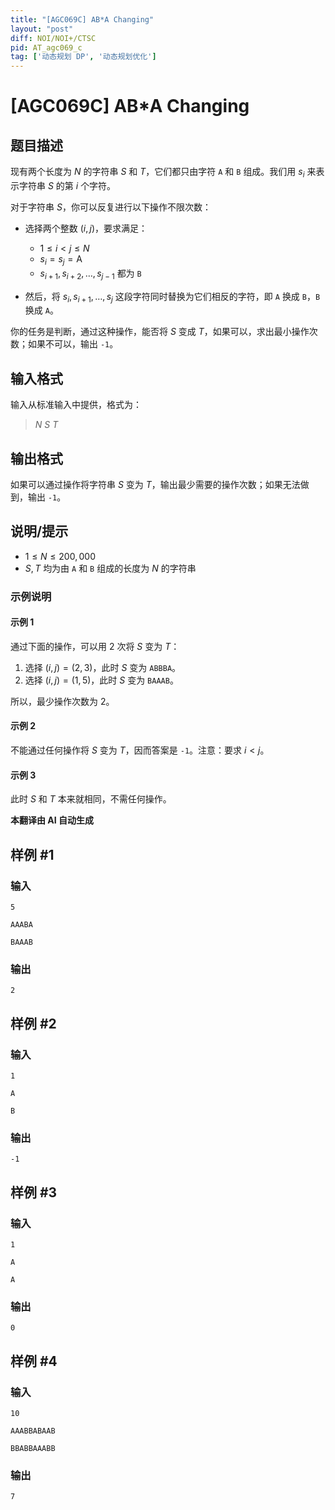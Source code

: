 ```yaml
---
title: "[AGC069C] AB*A Changing"
layout: "post"
diff: NOI/NOI+/CTSC
pid: AT_agc069_c
tag: ['动态规划 DP', '动态规划优化']
---
```


# [AGC069C] AB*A Changing

## 题目描述

现有两个长度为 $N$ 的字符串 $S$ 和 $T$，它们都只由字符 `A` 和 `B` 组成。我们用 $s_i$ 来表示字符串 $S$ 的第 $i$ 个字符。

对于字符串 $S$，你可以反复进行以下操作不限次数：

- 选择两个整数 $(i, j)$，要求满足：
  - $1 \leq i < j \leq N$
  - $s_i = s_j = \text{A}$
  - $s_{i+1}, s_{i+2}, \ldots, s_{j-1}$ 都为 `B`
  
- 然后，将 $s_i, s_{i+1}, \ldots, s_j$ 这段字符同时替换为它们相反的字符，即 `A` 换成 `B`，`B` 换成 `A`。

你的任务是判断，通过这种操作，能否将 $S$ 变成 $T$，如果可以，求出最小操作次数；如果不可以，输出 `-1`。

## 输入格式

输入从标准输入中提供，格式为：

> $N$ $S$ $T$

## 输出格式

如果可以通过操作将字符串 $S$ 变为 $T$，输出最少需要的操作次数；如果无法做到，输出 `-1`。

## 说明/提示

- $1 \leq N \leq 200,000$
- $S, T$ 均为由 `A` 和 `B` 组成的长度为 $N$ 的字符串

### 示例说明

#### 示例 1

通过下面的操作，可以用 2 次将 $S$ 变为 $T$：
1. 选择 $(i, j) = (2, 3)$，此时 $S$ 变为 `ABBBA`。
2. 选择 $(i, j) = (1, 5)$，此时 $S$ 变为 `BAAAB`。

所以，最少操作次数为 2。

#### 示例 2

不能通过任何操作将 $S$ 变为 $T$，因而答案是 `-1`。注意：要求 $i < j$。

#### 示例 3

此时 $S$ 和 $T$ 本来就相同，不需任何操作。

 **本翻译由 AI 自动生成**

## 样例 #1

### 输入

```
5
AAABA
BAAAB
```

### 输出

```
2
```

## 样例 #2

### 输入

```
1
A
B
```

### 输出

```
-1
```

## 样例 #3

### 输入

```
1
A
A
```

### 输出

```
0
```

## 样例 #4

### 输入

```
10
AAABBABAAB
BBABBAAABB
```

### 输出

```
7
```

